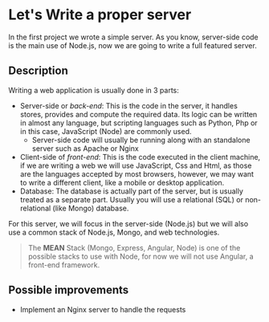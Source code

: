 # Let's Write a proper server
In the first project we wrote a simple server. As you know, server-side code is the main use of Node.js, now we are going to write a full featured server.

## Description
Writing a web application is usually done in 3 parts:
* Server-side or _back-end_: This is the code in the server, it handles stores, provides and compute the required data. Its logic can be written in almost any language, but scripting languages such as Python, Php or in this case, JavaScript (Node) are commonly used.
    * Server-side code will usually be running along with an standalone server such as Apache or Nginx
* Client-side of _front-end_: This is the code executed in the client machine, if we are writing a web we will use JavaScript, Css and Html, as those are the languages accepted by most browsers, however, we may want to write a different client, like a mobile or desktop application.
* Database: The database is actually part of the server, but is usually treated as a separate part. Usually you will use a relational (SQL) or non-relational (like Mongo) database.

For this server, we will focus in the server-side (Node.js) but we will also use a common stack of Node.js, Mongo, and web technologies.

> The **MEAN** Stack (Mongo, Express, Angular, Node) is one of the possible stacks to use with Node, for now we will not use Angular, a front-end framework.



## Possible improvements
* Implement an Nginx server to handle the requests
